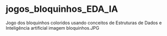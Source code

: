 # jogos_bloquinhos_EDA_IA
Jogo dos bloquinhos coloridos usando conceitos de Estruturas de Dados e Inteligência artificial
imagem bloquinhos.JPG



